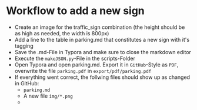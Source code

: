 # Workflow to add a new sign

* Create an image for the traffic_sign combination (the height should be as high as needed, the width is 800px)
* Add a line to the table in parking.md that constitutes a new sign with it's tagging
* Save the .md-File in Typora and make sure to close the markdown editor
* Execute the `makeJSON.py`-File in the scripts-Folder
* Open Typora and open parking.md. Export it in `GitHub`-Style as `PDF`, overwrite the file `parking.pdf` in `export/pdf/parking.pdf`
* If everything went correct, the follwing files should show up as changed in GitHub:
	* `parking.md`
	* A new file `img/*.png`
	*  

